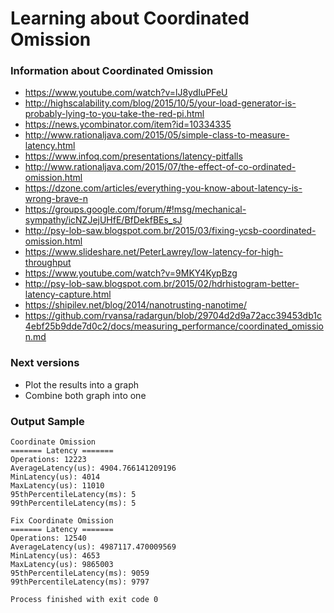 Learning about Coordinated Omission
===================================

### Information about Coordinated Omission

- https://www.youtube.com/watch?v=lJ8ydIuPFeU
- http://highscalability.com/blog/2015/10/5/your-load-generator-is-probably-lying-to-you-take-the-red-pi.html
- https://news.ycombinator.com/item?id=10334335
- http://www.rationaljava.com/2015/05/simple-class-to-measure-latency.html
- https://www.infoq.com/presentations/latency-pitfalls
- http://www.rationaljava.com/2015/07/the-effect-of-co-ordinated-omission.html
- https://dzone.com/articles/everything-you-know-about-latency-is-wrong-brave-n
- https://groups.google.com/forum/#!msg/mechanical-sympathy/icNZJejUHfE/BfDekfBEs_sJ
- http://psy-lob-saw.blogspot.com.br/2015/03/fixing-ycsb-coordinated-omission.html
- https://www.slideshare.net/PeterLawrey/low-latency-for-high-throughput
- https://www.youtube.com/watch?v=9MKY4KypBzg
- http://psy-lob-saw.blogspot.com.br/2015/02/hdrhistogram-better-latency-capture.html
- https://shipilev.net/blog/2014/nanotrusting-nanotime/
- https://github.com/rvansa/radargun/blob/29704d2d9a72acc39453db1c4ebf25b9dde7d0c2/docs/measuring_performance/coordinated_omission.md

### Next versions
- Plot the results into a graph
- Combine both graph into one

### Output Sample
```
Coordinate Omission
======= Latency =======
Operations: 12223
AverageLatency(us): 4904.766141209196
MinLatency(us): 4014
MaxLatency(us): 11010
95thPercentileLatency(ms): 5
99thPercentileLatency(ms): 5

Fix Coordinate Omission
======= Latency =======
Operations: 12540
AverageLatency(us): 4987117.470009569
MinLatency(us): 4653
MaxLatency(us): 9865003
95thPercentileLatency(ms): 9059
99thPercentileLatency(ms): 9797

Process finished with exit code 0
 ```